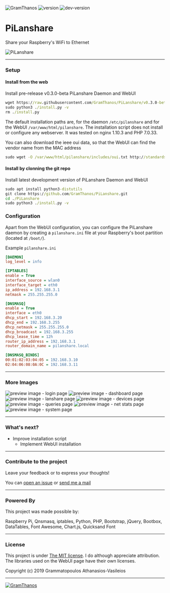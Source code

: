 ![GramThanos](https://raw.githubusercontent.com/GramThanos/PiLanshare/master/preview/icon.png) ![version](https://img.shields.io/badge/PiLanshare-v0.3.0--beta-green.svg?style=flat-square) ![dev-version](https://img.shields.io/badge/Dev%20PiLanshare-v0.3.1--beta-yellow.svg?style=flat-square)


# PiLanshare
Share your Raspberry's WiFi to Ethernet

![PiLanshare](https://raw.githubusercontent.com/GramThanos/PiLanshare/master/preview/webui_netstats.png)

___


### Setup

#### Install from the web
Install pre-release v0.3.0-beta PiLanshare Daemon and WebUI

```cmd
wget https://raw.githubusercontent.com/GramThanos/PiLanshare/v0.3.0-beta/install.py
sudo python3 ./install.py -v
rm ./install.py
```

The default installation paths are, for the daemon `/etc/pilanshare` and for the WebUI `/var/www/html/pilanshare`. The installation script does not install or configure any webserver. It was tested on nginx 1.10.3 and PHP 7.0.33.

You can also download the ieee oui data, so that the WebUI can find the vendor name from the MAC address
```cmd
sudo wget -O /var/www/html/pilanshare/includes/oui.txt http://standards-oui.ieee.org/oui/oui.txt
```

#### Install by clonning the git repo
Install latest development version of PiLanshare Daemon and WebUI

```cmd
sudo apt install python3-distutils
git clone https://github.com/GramThanos/PiLanshare.git
cd ./PiLanshare
sudo python3 ./install.py -v
```

### Configuration

Apart from the WebUI configuration, you can configure the PiLanshare daemon by creating a `pilanshare.ini` file at your Raspberry's boot partition (located at `/boot/`).

Example `pilanshare.ini`
```ini
[DAEMON]
log_level = info

[IPTABLES]
enable = True
interface_source = wlan0
interface_target = eth0
ip_address = 192.168.3.1
netmask = 255.255.255.0

[DNSMASQ]
enable = True
interface = eth0
dhcp_start = 192.168.3.20
dhcp_end = 192.168.3.255
dhcp_netmask = 255.255.255.0
dhcp_broadcast = 192.168.3.255
dhcp_lease_time = 12h
router_ip_address = 192.168.3.1
router_domain_name = pilanshare.local

[DNSMASQ_BINDS]
00:01:02:03:04:05 = 192.168.3.10
02:04:06:08:0A:0C = 192.168.3.11
```

___


### More Images

![preview image - login page](https://raw.githubusercontent.com/GramThanos/PiLanshare/master/preview/webui_login.png)
![preview image - dashboard page](https://raw.githubusercontent.com/GramThanos/PiLanshare/master/preview/webui_dashboard.png)
![preview image - lanshare page](https://raw.githubusercontent.com/GramThanos/PiLanshare/master/preview/webui_lanshare.png)
![preview image - devices page](https://raw.githubusercontent.com/GramThanos/PiLanshare/master/preview/webui_devices.png)
![preview image - queries page](https://raw.githubusercontent.com/GramThanos/PiLanshare/master/preview/webui_queries.png)
![preview image - net stats page](https://raw.githubusercontent.com/GramThanos/PiLanshare/master/preview/webui_netstats.png)
![preview image - system page](https://raw.githubusercontent.com/GramThanos/PiLanshare/master/preview/webui_system.png)


___


### What's next?

- Improve installation script
  - Implement WebUI installation

___


### Contribute to the project

Leave your feedback or to express your thoughts!

You can [open an issue](https://github.com/GramThanos/PiLanshare/issues) or [send me a mail](mailto:gramthanos@gmail.com)


___


### Powered By

This project was made possible by:

Raspberry Pi, Qnsmasq, iptables, Python, PHP, Bootstrap, jQuery, Bootbox, DataTables, Font Awesome, Chart.js, Quicksand Font

___


### License

This project is under [The MIT license](https://opensource.org/licenses/MIT).
I do although appreciate attribution.
The libraries used on the WebUI page have their own licenses.

Copyright (c) 2019 Grammatopoulos Athanasios-Vasileios

___

[![GramThanos](https://avatars2.githubusercontent.com/u/14858959?s=42&v=4)](https://github.com/GramThanos)
